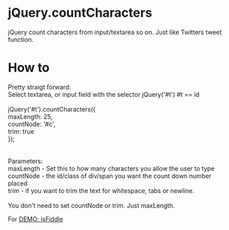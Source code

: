 jQuery.countCharacters
======================

jQuery count characters from input/textarea so on. Just like Twitters tweet function.

How to
======================

Pretty straigt forward:
<br />
Select textarea, or input field with the selector jQuery('#t') #t == id
<br /><br />
jQuery('#t').countCharacters({<br />
    maxLength: 25,<br />
    countNode: '#c',<br />
    trim: true<br />
});<br />
<br /><br />
Parameters:<br />
maxLength - Set this to how many characters you allow the user to type<br />
countNode - the id/class of div/span you want the count down number placed<br />
trim - if you want to trim the text for whitespace, tabs or newline.<br />
<br />
You don't need to set countNode or trim. Just maxLength.<br />

For <a href="http://jsfiddle.net/bjarneo/psxSV/">DEMO: jsFiddle</a>